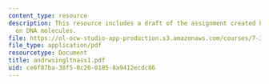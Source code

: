 ```yaml
---
content_type: resource
description: This resource includes a draft of the assignment created by the student
  on DNA molecules.
file: https://ol-ocw-studio-app-production.s3.amazonaws.com/courses/7-349-biological-computing-at-the-crossroads-of-engineering-and-science-spring-2005/ce6f87ba38f50c2001858a9412ecdc86_andrwsingltnass1.pdf
file_type: application/pdf
resourcetype: Document
title: andrwsingltnass1.pdf
uid: ce6f87ba-38f5-0c20-0185-8a9412ecdc86
---
```

